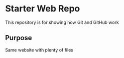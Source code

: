 # Starter Web Repo

This repository is for showing how Git and GitHub work

## Purpose

Same website with plenty of files
